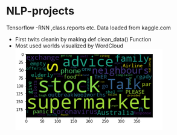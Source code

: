 # NLP-projects
Tensorflow -RNN ,class.reports etc.
Data loaded from kaggle.com
  * First twits cleanin by making def clean_data() Function
  * Most used worlds visualized by WordCloud
  ![](https://github.com/tural327/NLP-projects/blob/main/Classification%20Covid%20twits/Wordcloud.png)
